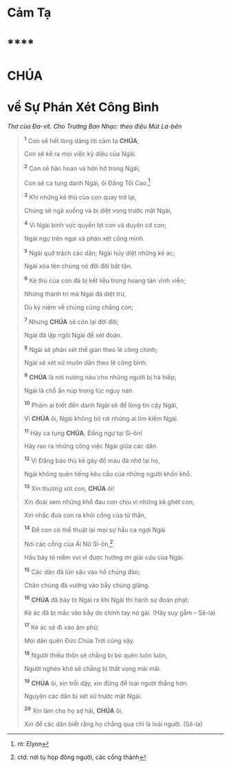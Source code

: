 # Cảm Tạ

# \*\*\*\*

# CHÚA

# về Sự Phán Xét Công Bình

_Thơ của Đa-vít. Cho Trưởng Ban Nhạc: theo điệu Mút La-bên_

> <sup><b>1</b></sup> Con sẽ hết lòng dâng lời cảm tạ **CHÚA**;
>
> Con sẽ kể ra mọi việc kỳ diệu của Ngài.
>
> <sup><b>2</b></sup> Con sẽ hân hoan và hớn hở trong Ngài;
>
> Con sẽ ca tụng danh Ngài, ôi Đấng Tối Cao.[^1-34947b9e-b592-4870-a8f6-2ff7ed572521]
>
> <sup><b>3</b></sup> Khi những kẻ thù của con quay trở lại,
>
> Chúng sẽ ngã xuống và bị diệt vong trước mặt Ngài,
>
> <sup><b>4</b></sup> Vì Ngài binh vực quyền lợi con và duyên cớ con;
>
> Ngài ngự trên ngai và phán xét công minh.
>
> <sup><b>5</b></sup> Ngài quở trách các dân; Ngài hủy diệt những kẻ ác;
>
> Ngài xóa tên chúng nó đời đời bất tận.
>
> <sup><b>6</b></sup> Kẻ thù của con đã bị kết liễu trong hoang tàn vĩnh viễn;
>
> Những thành trì mà Ngài đã diệt trừ,
>
> Dù kỷ niệm về chúng cũng chẳng còn;
>
> <sup><b>7</b></sup> Nhưng **CHÚA** sẽ còn lại đời đời;
>
> Ngài đã lập ngôi Ngài để xét đoán.
>
> <sup><b>8</b></sup> Ngài sẽ phán xét thế gian theo lẽ công chính;
>
> Ngài sẽ xét xử muôn dân theo lẽ công bình.
>
> <sup><b>9</b></sup> **CHÚA** là nơi nương náu cho những người bị hà hiếp;
>
> Ngài là chỗ ẩn núp trong lúc nguy nan.
>
> <sup><b>10</b></sup> Phàm ai biết đến danh Ngài sẽ để lòng tin cậy Ngài,
>
> Vì **CHÚA** ôi, Ngài không bỏ rơi những ai tìm kiếm Ngài.
>
> <sup><b>11</b></sup> Hãy ca tụng **CHÚA**, Đấng ngự tại Si-ôn!
>
> Hãy rao ra những công việc Ngài giữa các dân.
>
> <sup><b>12</b></sup> Vì Đấng báo thù kẻ gây đổ máu đã nhớ lại họ,
>
> Ngài không quên tiếng kêu cầu của những người khốn khổ.
>
> <sup><b>13</b></sup> Xin thương xót con, **CHÚA** ôi!
>
> Xin đoái xem những khổ đau con chịu vì những kẻ ghét con;
>
> Xin nhấc đưa con ra khỏi cổng của tử thần,
>
> <sup><b>14</b></sup> Để con có thể thuật lại mọi sự hầu ca ngợi Ngài
>
> Nơi các cổng của Ái Nữ Si-ôn,[^2-34947b9e-b592-4870-a8f6-2ff7ed572521]
>
> Hầu bày tỏ niềm vui vì được hưởng ơn giải cứu của Ngài.
>
> <sup><b>15</b></sup> Các dân đã lún sâu vào hố chúng đào;
>
> Chân chúng đã vướng vào bẫy chúng giăng.
>
> <sup><b>16</b></sup> **CHÚA** đã bày tỏ Ngài ra khi Ngài thi hành sự đoán phạt;
>
> Kẻ ác đã bị mắc vào bẫy do chính tay nó gài. (Hãy suy gẫm – Sê-la)
>
> <sup><b>17</b></sup> Kẻ ác sẽ đi vào âm phủ;
>
> Mọi dân quên Đức Chúa Trời cũng vậy.
>
> <sup><b>18</b></sup> Người thiếu thốn sẽ chẳng bị bỏ quên luôn luôn,
>
> Người nghèo khó sẽ chẳng bị thất vọng mãi mãi.
>
> <sup><b>19</b></sup> **CHÚA** ôi, xin trỗi dậy, xin đừng để loài người thắng hơn.
>
> Nguyện các dân bị xét xử trước mặt Ngài.
>
> <sup><b>20</b></sup> Xin làm cho họ sợ hãi, **CHÚA** ôi,
>
> Xin để các dân biết rằng họ chẳng qua chỉ là loài người. (Sê-la)

[^1-34947b9e-b592-4870-a8f6-2ff7ed572521]: nt: Elyon

[^2-34947b9e-b592-4870-a8f6-2ff7ed572521]: ctd: nơi tụ họp đông người, các cổng thành
